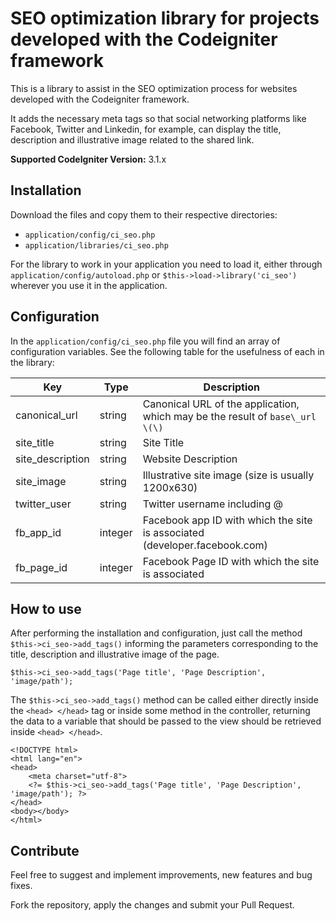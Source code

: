 # SEO optimization library for projects developed with the Codeigniter framework

This is a library to assist in the SEO optimization process for websites developed with the Codeigniter framework.

It adds the necessary meta tags so that social networking platforms like Facebook, Twitter and Linkedin, for example, can display the title, description and illustrative image related to the shared link.

**Supported CodeIgniter Version:** 3.1.x

## Installation

Download the files and copy them to their respective directories:

- `application/config/ci_seo.php`
- `application/libraries/ci_seo.php`

For the library to work in your application you need to load it, either through `application/config/autoload.php` or `$this->load->library('ci_seo')` wherever you use it in the application.

## Configuration

In the `application/config/ci_seo.php` file you will find an array of configuration variables. See the following table for the usefulness of each in the library:

| Key               | Type    | Description                                                                    |
|-------------------|---------|--------------------------------------------------------------------------------|
| canonical\_url    | string  | Canonical URL of the application, which may be the result of `base\_url \(\)`  |
| site\_title       | string  | Site Title                                                                     |
| site\_description | string  | Website Description                                                            |
| site\_image       | string  | Illustrative site image \(size is usually 1200x630\)                           |
| twitter\_user     | string  | Twitter username including @                                                   |
| fb\_app\_id       | integer | Facebook app ID with which the site is associated \(developer\.facebook\.com\) |
| fb\_page\_id      | integer | Facebook Page ID with which the site is associated                             |

## How to use

After performing the installation and configuration, just call the method `$this->ci_seo->add_tags()` informing the parameters corresponding to the title, description and illustrative image of the page.

```
$this->ci_seo->add_tags('Page title', 'Page Description', 'image/path');
```

The `$this->ci_seo->add_tags()` method can be called either directly inside the `<head> </head>` tag or inside some method in the controller, returning the data to a variable that should be passed to the view should be retrieved inside `<head> </head>`.

```
<!DOCTYPE html>
<html lang="en">
<head>
	<meta charset="utf-8">
    <?= $this->ci_seo->add_tags('Page title', 'Page Description', 'image/path'); ?>
</head>
<body></body>
</html>
```

## Contribute

Feel free to suggest and implement improvements, new features and bug fixes.

Fork the repository, apply the changes and submit your Pull Request.